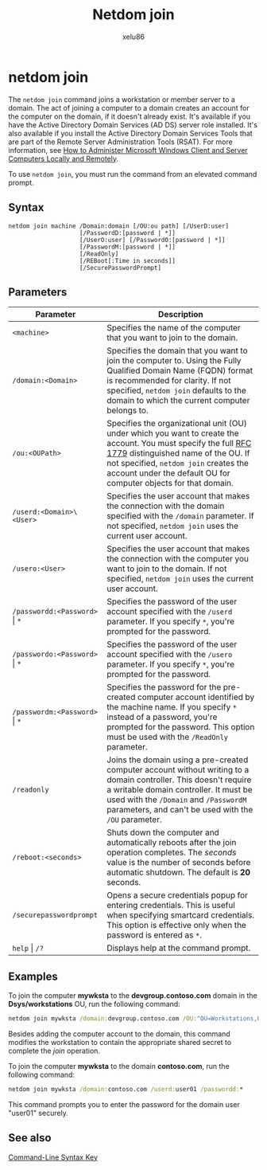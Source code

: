 ﻿---
title: Netdom join
description: Netdom is a command-line utility that joins a workstation or member server to a domain in Windows Server.
ms.topic: reference
ms.author: alalve
author: xelu86
ms.date: 06/09/2025
---

# netdom join

The `netdom join` command joins a workstation or member server to a domain. The act of joining a computer to a domain creates an account for the computer on the domain, if it doesn't already exist. It's available if you have the Active Directory Domain Services (AD DS) server role installed. It's also available if you install the Active Directory Domain Services Tools that are part of the Remote Server Administration Tools (RSAT). For more information, see [How to Administer Microsoft Windows Client and Server Computers Locally and Remotely](/previous-versions/windows/it-pro/windows-server-2008-R2-and-2008/ee649281(v=ws.10)).

To use `netdom join`, you must run the command from an elevated command prompt.

## Syntax

```
netdom join machine /Domain:domain [/OU:ou path] [/UserD:user]
                    [/PasswordD:[password | *]]
                    [/UserO:user] [/PasswordO:[password | *]]
                    [/PasswordM:[password | *]]
                    [/ReadOnly]
                    [/REBoot[:Time in seconds]]
                    [/SecurePasswordPrompt]
```

## Parameters

| Parameter | Description |
|-----------|-------------|
| `<machine>` | Specifies the name of the computer that you want to join to the domain. |
| `/domain:<Domain>` | Specifies the domain that you want to join the computer to. Using the Fully Qualified Domain Name (FQDN) format is recommended for clarity. If not specified, `netdom join` defaults to the domain to which the current computer belongs to. |
| `/ou:<OUPath>` | Specifies the organizational unit (OU) under which you want to create the account. You must specify the full [RFC 1779](https://www.rfc-editor.org/rfc/rfc1779) distinguished name of the OU. If not specified, `netdom join` creates the account under the default OU for computer objects for that domain. |
| `/userd:<Domain>\<User>` | Specifies the user account that makes the connection with the domain specified with the `/domain` parameter. If not specified, `netdom join` uses the current user account. |
| `/usero:<User>` | Specifies the user account that makes the connection with the computer you want to join to the domain. If not specified, `netdom join` uses the current user account. |
| `/passwordd:<Password>` \| `*` | Specifies the password of the user account specified with the `/userd` parameter. If you specify `*`, you're prompted for the password. |
| `/passwordo:<Password>` \| `*` | Specifies the password of the user account specified with the `/usero` parameter. If you specify `*`, you're prompted for the password. |
| `/passwordm:<Password>` \| `*` | Specifies the password for the pre-created computer account identified by the machine name. If you specify `*` instead of a password, you're prompted for the password. This option must be used with the `/ReadOnly` parameter. |
| `/readonly` | Joins the domain using a pre-created computer account without writing to a domain controller. This doesn't require a writable domain controller. It must be used with the `/Domain` and `/PasswordM` parameters, and can't be used with the `/OU` parameter. |
| `/reboot:<seconds>` | Shuts down the computer and automatically reboots after the join operation completes. The *seconds* value is the number of seconds before automatic shutdown. The default is **20** seconds. |
| `/securepasswordprompt` | Opens a secure credentials popup for entering credentials. This is useful when specifying smartcard credentials. This option is effective only when the password is entered as `*`. |
| `help` \| `/?` | Displays help at the command prompt. |

## Examples

To join the computer **mywksta** to the **devgroup.contoso.com** domain in the **Dsys/workstations** OU, run the following command:

```cmd
netdom join mywksta /domain:devgroup.contoso.com /OU:"OU=Workstations,OU=Dsys,DC=devgroup,DC=contoso,DC=com"
```

Besides adding the computer account to the domain, this command modifies the workstation to contain the appropriate shared secret to complete the *join* operation.

To join the computer **mywksta** to the domain **contoso.com**, run the following command:

```cmd
netdom join mywksta /domain:contoso.com /userd:user01 /passwordd:*
```

This command prompts you to enter the password for the domain user "user01" securely.

## See also

[Command-Line Syntax Key](command-line-syntax-key.md)
